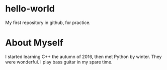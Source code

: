 # hello-world
My first repository in github, for practice.

# About Myself
I started learning C++ the autumn of 2016, then met Python by winter. They were
wonderful.
I play bass guitar in my spare time.
